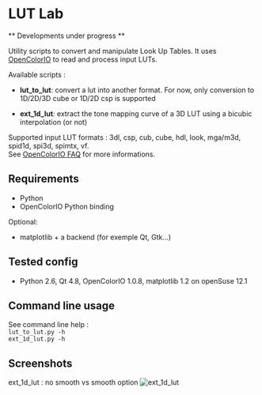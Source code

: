 LUT Lab
========================

** Developments under progress **

Utility scripts to convert and manipulate Look Up Tables.
It uses [OpenColorIO](http://opencolorio.org/) to read and process input LUTs.

Available scripts :   

- **lut_to_lut**: convert a lut into another format. For now, only conversion to 1D/2D/3D cube or 1D/2D csp is supported   

- **ext_1d_lut**: extract the tone mapping curve of a 3D LUT using a bicubic interpolation (or not)   


Supported input LUT formats : 3dl, csp, cub, cube, hdl, look, mga/m3d, spid1d, spi3d, spimtx, vf.   
See [OpenColorIO FAQ](http://opencolorio.org/FAQ.html) for more informations.

Requirements
------------
- Python
- OpenColorIO Python binding

Optional:   
- matplotlib + a backend (for exemple Qt, Gtk...)

Tested config
-------------
- Python 2.6, Qt 4.8, OpenColorIO 1.0.8, matplotlib 1.2 on openSuse 12.1

Command line usage
-----
See command line help :   
`lut_to_lut.py -h`   
`ext_1d_lut.py -h`   

Screenshots
-----------
ext_1d_lut : no smooth vs smooth option
![ext_1d_lut](https://dl.dropboxusercontent.com/u/2979643/ext_1d_lut_compare.png "ext_1d_lut")



